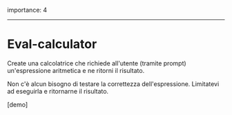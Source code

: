 importance: 4

---

# Eval-calculator

Create una calcolatrice che richiede all'utente (tramite prompt) un'espressione aritmetica e ne ritorni il risultato.

Non c'è alcun bisogno di testare la correttezza dell'espressione. Limitatevi ad eseguirla e ritornarne il risultato.

[demo]
